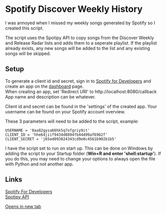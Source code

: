 # Spotify Discover Weekly History

I was annoyed when I missed my weekly songs generated by Spotify so I created this script.

The script uses the Spotipy API to copy songs from the Discover Weekly and Release Radar lists and adds them to a seperate playlist.
If the playlist already exists, any new songs will be added to the list and any existing songs will be skipped.


## Setup

To generate a client id and secret, sign in to [Spotify for Developers](https://developer.spotify.com) and create an app on the [dashboard](https://developer.spotify.com/dashboard) page.<br>
When creating an app, set 'Redirect URI' to http://localhost:8080/callback<br> App name and description can be whatever.

Client id and secret can be found in the 'settings' of the created app. Your username can be found on your Spotify account overview.<br>

These 3 parameters will need to be added to the script, example:<br>

```
USERNAME = '8aa82gysa66hk5q7ofgriy9it'
CLIENT_ID = 'hhe64jiif9434d8894fb44499af6962f'
CLIENT_SECRET = 'j65ed093824343cd9e8c4561b902b1b5'
```

I have the script set to run on start up. This can be done on Windows by adding the script to your Startup folder (**Win+R and enter 'shell:startup'**). If you do this, you may need to change your options to always open the file with Python and not another app.

## Links

[Spotify For Developers](https://developer.spotify.com/) <br>
[Spotipy API](https://spotipy.readthedocs.io/en/2.22.1/)

<a href="developer.spotify.com" target="_blank">Opens in new tab</a>

